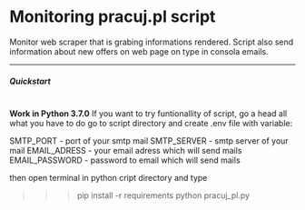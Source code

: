 # Monitoring pracuj.pl script

Monitor web scraper that is grabing informations rendered. Script also send information about new offers on web page on type in consola emails.

<hr>

<h5>Quickstart</h5>
<br>
<b>Work in Python 3.7.0</b>
If you want to try funtionallity of script, go a head all what you have to do go to script directory and create .env file with variable: 

SMTP_PORT - port of your smtp mail 
SMTP_SERVER - smtp server of your mail 
EMAIL_ADRESS - your email adress which will send mails 
EMAIL_PASSWORD -  password to email which will send mails
 
 then open terminal in python cript directory and type
 >>> pip install -r requirements
 >>> python pracuj_pl.py
